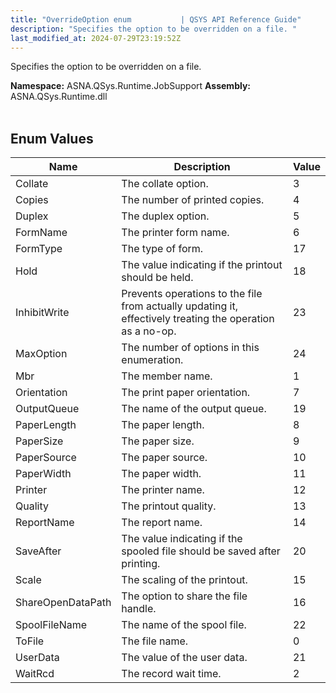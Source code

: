 ```yaml
---
title: "OverrideOption enum           | QSYS API Reference Guide"
description: "Specifies the option to be overridden on a file. "
last_modified_at: 2024-07-29T23:19:52Z
---
```


Specifies the option to be overridden on a file.

**Namespace:** ASNA.QSys.Runtime.JobSupport
**Assembly:** ASNA.QSys.Runtime.dll
<br>
<br>

## Enum Values

| Name | Description | Value
| --- | --- | --- 
| Collate | The collate option. | 3 |
| Copies | The number of printed copies. | 4 |
| Duplex | The duplex option. | 5 |
| FormName | The printer form name. | 6 |
| FormType | The type of form. | 17 |
| Hold | The value indicating if the printout should be held. | 18 |
| InhibitWrite | Prevents operations to the file from actually updating it, effectively treating the operation as a no-op. | 23 |
| MaxOption | The number of options in this enumeration. | 24 |
| Mbr | The member name. | 1 |
| Orientation | The print paper orientation. | 7 |
| OutputQueue | The name of the output queue. | 19 |
| PaperLength | The paper length. | 8 |
| PaperSize | The paper size. | 9 |
| PaperSource | The paper source. | 10 |
| PaperWidth | The paper width. | 11 |
| Printer | The printer name. | 12 |
| Quality | The printout quality. | 13 |
| ReportName | The report name. | 14 |
| SaveAfter | The value indicating if the spooled file should be saved after printing. | 20 |
| Scale | The scaling of the printout. | 15 |
| ShareOpenDataPath | The option to share the file handle. | 16 |
| SpoolFileName | The name of the spool file. | 22 |
| ToFile | The file name. | 0 |
| UserData | The value of the user data. | 21 |
| WaitRcd | The record wait time. | 2 |
